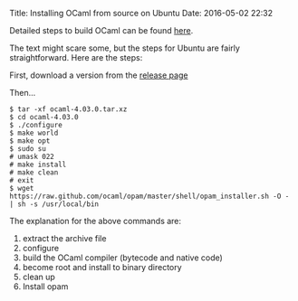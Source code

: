 Title: Installing OCaml from source on Ubuntu
Date: 2016-05-02 22:32

Detailed steps to build OCaml can be found
[here](http://caml.inria.fr/pub/distrib/ocaml-4.03/notes/INSTALL.adoc).

The text might scare some, but the steps for Ubuntu are fairly straightforward.
Here are the steps:

First, download a version from the [release page](https://ocaml.org/releases/)

Then...

```
$ tar -xf ocaml-4.03.0.tar.xz
$ cd ocaml-4.03.0
$ ./configure
$ make world
$ make opt
$ sudo su
# umask 022
# make install
# make clean
# exit
$ wget https://raw.github.com/ocaml/opam/master/shell/opam_installer.sh -O - | sh -s /usr/local/bin
```

The explanation for the above commands are:

1. extract the archive file
2. configure
3. build the OCaml compiler (bytecode and native code)
4. become root and install to binary directory
5. clean up
6. Install opam
